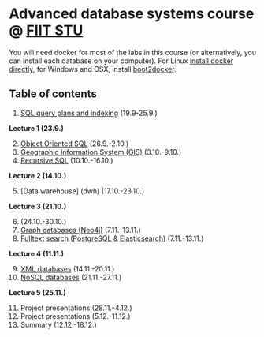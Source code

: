 # Advanced database systems course @ [FIIT STU](http://www.fiit.stuba.sk)

You will need docker for most of the labs in this course (or alternatively, you can install each database on your computer). For Linux [install docker directly](http://docs.docker.com/linux/started/), for Windows and OSX, install [boot2docker](http://boot2docker.io/).

## Table of contents

1. [SQL query plans and indexing](1-sql-internals) (19.9-25.9.)

 **Lecture 1 (23.9.)**

2. [Object Oriented SQL](oo-sql) (26.9.-2.10.)
3. [Geographic Information System (GIS)](gis) (3.10.-9.10.)
4. [Recursive SQL](recursive-sql) (10.10.-16.10.)

 **Lecture 2 (14.10.)**

5. [Data warehouse] (dwh) (17.10.-23.10.)

 **Lecture 3 (21.10.)**

6. (24.10.-30.10.)
7. [Graph databases (Neo4j)](neo4j) (7.11.-13.11.)
8. [Fulltext search (PostgreSQL & Elasticsearch)](fulltext) (7.11.-13.11.)

 **Lecture 4 (11.11.)**

9. [XML databases](neo4j) (14.11.-20.11.)
10. [NoSQL databases](nosql) (21.11.-27.11.)

 **Lecture 5 (25.11.)**

11. Project presentations (28.11.-4.12.)
12. Project presentations (5.12.-11.12.)
13. Summary (12.12.-18.12.)

